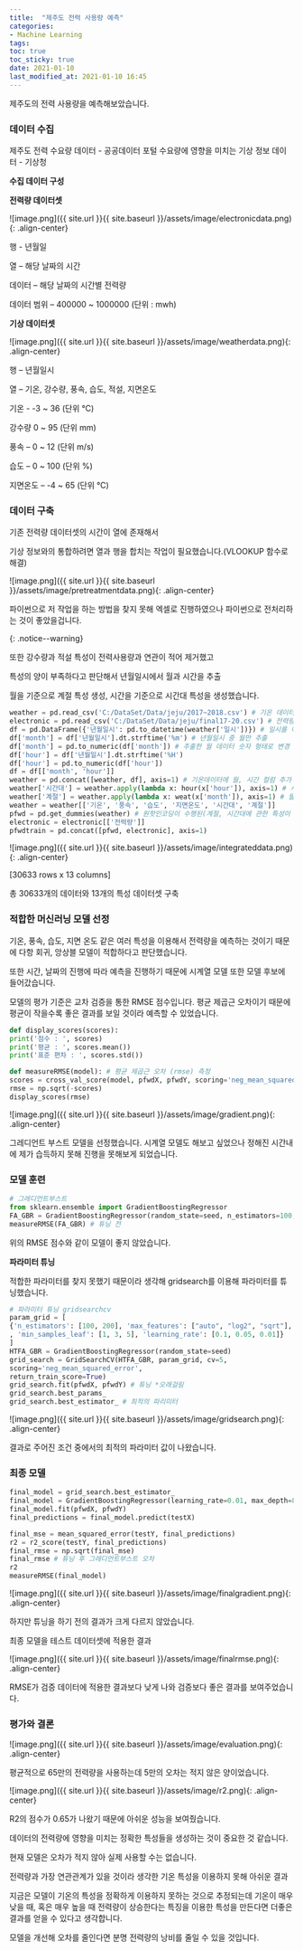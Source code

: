```yaml
---
title:  "제주도 전력 사용량 예측"
categories: 
- Machine Learning
tags:
toc: true
toc_sticky: true
date: 2021-01-10
last_modified_at: 2021-01-10 16:45
---
```

제주도의 전력 사용량을 예측해보았습니다.

### 데이터 수집
제주도 전력 수요량 데이터 - 공공데이터 포털
수요량에 영향을 미치는 기상 정보 데이터 - 기상청

**수집 데이터 구성**

**전력량 데이터셋**

![image.png]({{ site.url }}{{ site.baseurl }}/assets/image/electronicdata.png){: .align-center}

행 - 년월일

열 – 해당 날짜의 시간

데이터 – 해당 날짜의 시간별 전력량

데이터 범위 – 400000 ~ 1000000 (단위 : mwh)

**기상 데이터셋**

![image.png]({{ site.url }}{{ site.baseurl }}/assets/image/weatherdata.png){: .align-center}

행 – 년월일시

열 – 기온, 강수량, 풍속, 습도, 적설, 지면온도 

기온 - -3 ~ 36 (단위 °C) 

강수량 0 ~ 95 (단위 mm)

풍속 – 0 ~ 12 (단위 m/s)

습도 – 0 ~ 100 (단위 %)

지면온도 – -4 ~ 65 (단위 °C)

### 데이터 구축

기존 전력량 데이터셋의 시간이 열에 존재해서

기상 정보와의 통합하려면 열과 행을 합치는 작업이 필요했습니다.(VLOOKUP 함수로 해결)

![image.png]({{ site.url }}{{ site.baseurl }}/assets/image/pretreatmentdata.png){: .align-center}

파이썬으로 저 작업을 하는 방법을 찾지 못해 엑셀로 진행하였으나 파이썬으로 전처리하는 것이 좋았을겁니다.

 {: .notice--warning}



또한 강수량과 적설 특성이 전력사용량과 연관이 적어 제거했고

특성의 양이 부족하다고 판단해서 년월일시에서 월과 시간을 추출

월을 기준으로 계절 특성 생성, 시간을 기준으로 시간대 특성을 생성했습니다.

```python
weather = pd.read_csv('C:/DataSet/Data/jeju/2017~2018.csv') # 기온 데이터
electronic = pd.read_csv('C:/DataSet/Data/jeju/final17-20.csv') # 전력량 데이터
df = pd.DataFrame({'년월일시': pd.to_datetime(weather['일시'])}) # 일시를 이용해서 시간대와 계절을 나눔 / 데이터 프레임 형태 생성
df['month'] = df['년월일시'].dt.strftime('%m') # 년월일시 중 월만 추출
df['month'] = pd.to_numeric(df['month']) # 추출한 월 데이터 숫자 형태로 변경
df['hour'] = df['년월일시'].dt.strftime('%H')
df['hour'] = pd.to_numeric(df['hour'])
df = df[['month', 'hour']]
weather = pd.concat([weather, df], axis=1) # 기온데이터에 월, 시간 컬럼 추가
weather['시간대'] = weather.apply(lambda x: hour(x['hour']), axis=1) # 시간 컬럼을 이용해 hour함수 적용 (임의로 만든)
weather['계절'] = weather.apply(lambda x: weat(x['month']), axis=1) # 월 컬럼을 이용해 weat함수 적용
weather = weather[['기온', '풍속', '습도', '지면온도', '시간대', '계절']]
pfwd = pd.get_dummies(weather) # 원핫인코딩이 수행된(계절, 시간대에 관한 특성이 추가된) 기온 데이터(plus feature weather data)
electronic = electronic[['전력량']]
pfwdtrain = pd.concat([pfwd, electronic], axis=1)
```

![image.png]({{ site.url }}{{ site.baseurl }}/assets/image/integrateddata.png){: .align-center}

[30633 rows x 13 columns]

총 30633개의 데이터와 13개의 특성 데이터셋 구축

### 적합한 머신러닝 모델 선정

기온, 풍속, 습도, 지면 온도 같은 여러 특성을 이용해서 전력량을 예측하는 것이기 때문에 다항 회귀, 앙상블 모델이 적합하다고 판단했습니다.

또한 시간, 날짜의 진행에 따라 예측을 진행하기 때문에 시계열 모델 또한 모델 후보에 들어갔습니다.

모델의 평가 기준은 교차 검증을 통한 RMSE 점수입니다. 평균 제곱근 오차이기 때문에 평균이 작을수록 좋은 결과를 보일 것이라 예측할 수 있었습니다.

```python
def display_scores(scores):
print('점수 : ', scores)
print('평균 : ', scores.mean())
print('표준 편차 : ', scores.std())

def measureRMSE(model): # 평균 제곱근 오차 (rmse) 측정
scores = cross_val_score(model, pfwdX, pfwdY, scoring='neg_mean_squared_error', cv=5)
rmse = np.sqrt(-scores)
display_scores(rmse)
```

![image.png]({{ site.url }}{{ site.baseurl }}/assets/image/gradient.png){: .align-center}

그레디언트 부스트 모델을 선정했습니다. 시계열 모델도 해보고 싶었으나 정해진 시간내에 제가 습득하지 못해 진행을 못해보게 되었습니다.

### 모델 훈련

```python
# 그레디언트부스트
from sklearn.ensemble import GradientBoostingRegressor
FA_GBR = GradientBoostingRegressor(random_state=seed, n_estimators=100, learning_rate=0.05)
measureRMSE(FA_GBR) # 튜닝 전
```

위의 RMSE 점수와 같이 모델이 좋지 않았습니다.

**파라미터 튜닝**

적합한 파라미터를 찾지 못했기 때문이라 생각해 gridsearch를 이용해 파라미터를 튜닝했습니다.

```python
# 파라미터 튜닝 gridsearchcv
param_grid = [
{'n_estimators': [100, 200], 'max_features': ["auto", "log2", "sqrt"], 'max_depth': [3, 5, 8]
, 'min_samples_leaf': [1, 3, 5], 'learning_rate': [0.1, 0.05, 0.01]}
]
HTFA_GBR = GradientBoostingRegressor(random_state=seed)
grid_search = GridSearchCV(HTFA_GBR, param_grid, cv=5,
scoring='neg_mean_squared_error',
return_train_score=True)
grid_search.fit(pfwdX, pfwdY) # 튜닝 *오래걸림
grid_search.best_params_
grid_search.best_estimator_ # 최적의 파리미터
```

![image.png]({{ site.url }}{{ site.baseurl }}/assets/image/gridsearch.png){: .align-center}

결과로 주어진 조건 중에서의 최적의 파라미터 값이 나왔습니다.

### 최종 모델

```python
final_model = grid_search.best_estimator_
final_model = GradientBoostingRegressor(learning_rate=0.01, max_depth=8, max_features='log2',min_samples_leaf=5, n_estimators=200, random_state=777)
final_model.fit(pfwdX, pfwdY)
final_predictions = final_model.predict(testX)

final_mse = mean_squared_error(testY, final_predictions)
r2 = r2_score(testY, final_predictions)
final_rmse = np.sqrt(final_mse)
final_rmse # 튜닝 후 그레디언트부스트 오차
r2
measureRMSE(final_model)
```

![image.png]({{ site.url }}{{ site.baseurl }}/assets/image/finalgradient.png){: .align-center}

하지만 튜닝을 하기 전의 결과가 크게 다르지 않았습니다.

최종 모델을 테스트 데이터셋에 적용한 결과 

![image.png]({{ site.url }}{{ site.baseurl }}/assets/image/finalrmse.png){: .align-center}

RMSE가 검증 데이터에 적용한 결과보다 낮게 나와 검증보다 좋은 결과를 보여주었습니다.

### 평가와 결론

![image.png]({{ site.url }}{{ site.baseurl }}/assets/image/evaluation.png){: .align-center}

평균적으로 65만의 전력량을 사용하는데 5만의 오차는 적지 않은 양이었습니다.

![image.png]({{ site.url }}{{ site.baseurl }}/assets/image/r2.png){: .align-center}

R2의 점수가 0.65가 나왔기 때문에 아쉬운 성능을 보여줬습니다.



데이터의 전력량에 영향을 미치는 정확한 특성들을 생성하는 것이 중요한 것 같습니다.

현재 모델은 오차가 적지 않아 실제 사용할 수는 없습니다.

전력량과 가장 연관관계가 있을 것이라 생각한 기온 특성을 이용하지 못해 아쉬운 결과 

지금은 모델이 기온의 특성을 정확하게 이용하지 못하는 것으로 추정되는데 기온이 매우 낮을 때, 혹은 매우 높을 때 전력량이 상승한다는 특징을 이용한 특성을 만든다면 더좋은 결과를 얻을 수 있다고 생각합니다.

모델을 개선해 오차를 줄인다면 분명 전력량의 낭비를 줄일 수 있을 것입니다. 
